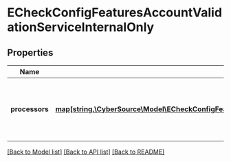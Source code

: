 # ECheckConfigFeaturesAccountValidationServiceInternalOnly

## Properties
Name | Type | Description | Notes
------------ | ------------- | ------------- | -------------
**processors** | [**map[string,\CyberSource\Model\ECheckConfigFeaturesAccountValidationServiceInternalOnlyProcessors]**](ECheckConfigFeaturesAccountValidationServiceInternalOnlyProcessors.md) | *NEW* Payment Processing connection used to support eCheck, aka ACH, payment methods. Example * \&quot;bofaach\&quot; * \&quot;wellsfargoach\&quot; | [optional] 

[[Back to Model list]](../README.md#documentation-for-models) [[Back to API list]](../README.md#documentation-for-api-endpoints) [[Back to README]](../README.md)


